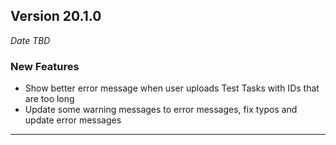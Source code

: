 
## Version 20.1.0
_Date TBD_

### New Features
* Show better error message when user uploads Test Tasks with IDs that are too long
* Update some warning messages to error messages, fix typos and update error messages

---

